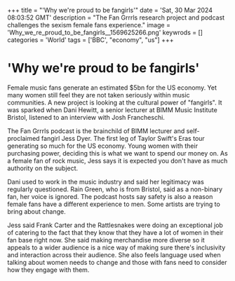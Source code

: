 +++
title = "'Why we're proud to be fangirls'"
date = 'Sat, 30 Mar 2024 08:03:52 GMT'
description = "The Fan Grrrls research project and podcast challenges the sexism female fans experience."
image = 'Why_we_re_proud_to_be_fangirls__1569625266.png'
keywrods =  []
categories = 'World'
tags = ['BBC', "economy", "us"]
+++

# 'Why we're proud to be fangirls'

Female music fans generate an estimated $5bn for the US economy.
Yet many women still feel they are not taken seriously within music communities.
A new project is looking at the cultural power of <bb>"fangirls<bb>".
It was sparked when Dani Hewitt, a senior lecturer at BIMM Music Institute Bristol, listened to an interview with Josh Francheschi.

The Fan Grrrls podcast is the brainchild of BIMM lecturer and self-proclaimed fangirl Jess Dyer.
The first leg of Taylor Swift<bb>'s Eras tour generating so much for the US economy.
Young women with their purchasing power, deciding this is what we want to spend our money on.
As a female fan of rock music, Jess says it is expected you don<bb>'t have as much authority on the subject.

Dani used to work in the music industry and said her legitimacy was regularly questioned.
Rain Green, who is from Bristol, said as a non-binary fan, her voice is ignored.
The podcast hosts say safety is also a reason female fans have a different experience to men.
Some artists are trying to bring about change.

Jess said Frank Carter and the Rattlesnakes were doing an exceptional job of catering to the fact that they know that they have a lot of women in their fan base right now.
She said making merchandise more diverse so it appeals to a wider audience is a nice way of making sure there<bb>'s inclusivity and interaction across their audience.
She also feels language used when talking about women needs to change and those with fans need to consider how they engage with them.


